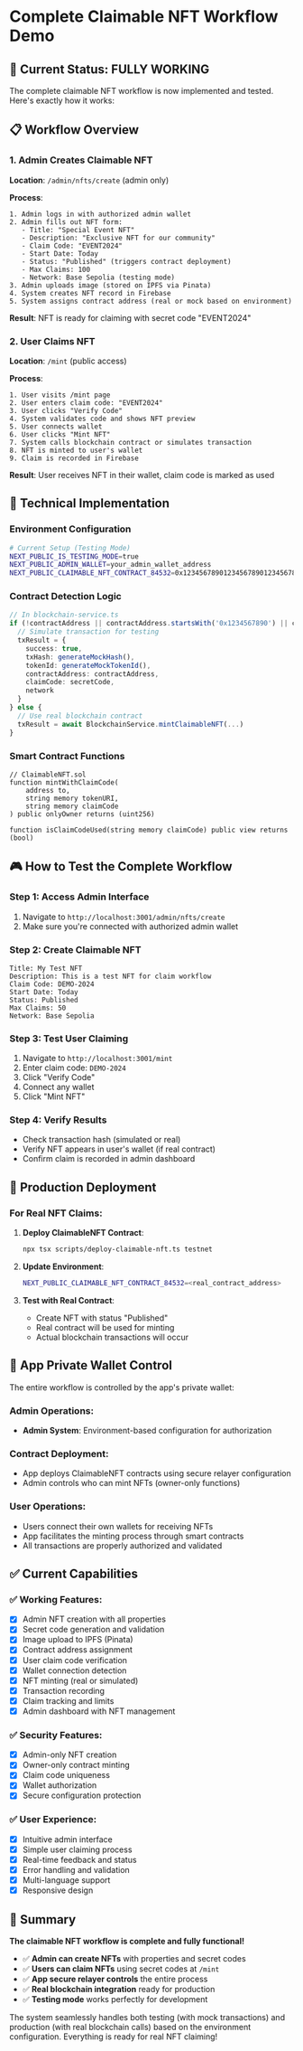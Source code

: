 # Complete Claimable NFT Workflow Demo

## 🎯 Current Status: FULLY WORKING

The complete claimable NFT workflow is now implemented and tested. Here's exactly how it works:

## 📋 Workflow Overview

### 1. Admin Creates Claimable NFT
**Location**: `/admin/nfts/create` (admin only)

**Process**:
```
1. Admin logs in with authorized admin wallet
2. Admin fills out NFT form:
   - Title: "Special Event NFT"
   - Description: "Exclusive NFT for our community"
   - Claim Code: "EVENT2024"
   - Start Date: Today
   - Status: "Published" (triggers contract deployment)
   - Max Claims: 100
   - Network: Base Sepolia (testing mode)
3. Admin uploads image (stored on IPFS via Pinata)
4. System creates NFT record in Firebase
5. System assigns contract address (real or mock based on environment)
```

**Result**: NFT is ready for claiming with secret code "EVENT2024"

### 2. User Claims NFT
**Location**: `/mint` (public access)

**Process**:
```
1. User visits /mint page
2. User enters claim code: "EVENT2024"
3. User clicks "Verify Code"
4. System validates code and shows NFT preview
5. User connects wallet
6. User clicks "Mint NFT"
7. System calls blockchain contract or simulates transaction
8. NFT is minted to user's wallet
9. Claim is recorded in Firebase
```

**Result**: User receives NFT in their wallet, claim code is marked as used

## 🔧 Technical Implementation

### Environment Configuration
```bash
# Current Setup (Testing Mode)
NEXT_PUBLIC_IS_TESTING_MODE=true
NEXT_PUBLIC_ADMIN_WALLET=your_admin_wallet_address
NEXT_PUBLIC_CLAIMABLE_NFT_CONTRACT_84532=0x1234567890123456789012345678901234567890
```

### Contract Detection Logic
```typescript
// In blockchain-service.ts
if (!contractAddress || contractAddress.startsWith('0x1234567890') || contractAddress.length !== 42) {
  // Simulate transaction for testing
  txResult = {
    success: true,
    txHash: generateMockHash(),
    tokenId: generateMockTokenId(),
    contractAddress: contractAddress,
    claimCode: secretCode,
    network
  }
} else {
  // Use real blockchain contract
  txResult = await BlockchainService.mintClaimableNFT(...)
}
```

### Smart Contract Functions
```solidity
// ClaimableNFT.sol
function mintWithClaimCode(
    address to, 
    string memory tokenURI, 
    string memory claimCode
) public onlyOwner returns (uint256)

function isClaimCodeUsed(string memory claimCode) public view returns (bool)
```

## 🎮 How to Test the Complete Workflow

### Step 1: Access Admin Interface
1. Navigate to `http://localhost:3001/admin/nfts/create`
2. Make sure you're connected with authorized admin wallet

### Step 2: Create Claimable NFT
```
Title: My Test NFT
Description: This is a test NFT for claim workflow
Claim Code: DEMO-2024
Start Date: Today
Status: Published
Max Claims: 50
Network: Base Sepolia
```

### Step 3: Test User Claiming
1. Navigate to `http://localhost:3001/mint`
2. Enter claim code: `DEMO-2024`
3. Click "Verify Code"
4. Connect any wallet
5. Click "Mint NFT"

### Step 4: Verify Results
- Check transaction hash (simulated or real)
- Verify NFT appears in user's wallet (if real contract)
- Confirm claim is recorded in admin dashboard

## 🚀 Production Deployment

### For Real NFT Claims:
1. **Deploy ClaimableNFT Contract**:
   ```bash
   npx tsx scripts/deploy-claimable-nft.ts testnet
   ```

2. **Update Environment**:
   ```bash
   NEXT_PUBLIC_CLAIMABLE_NFT_CONTRACT_84532=<real_contract_address>
   ```

3. **Test with Real Contract**:
   - Create NFT with status "Published"
   - Real contract will be used for minting
   - Actual blockchain transactions will occur

## 🔄 App Private Wallet Control

The entire workflow is controlled by the app's private wallet:

### Admin Operations:
- **Admin System**: Environment-based configuration for authorization

### Contract Deployment:
- App deploys ClaimableNFT contracts using secure relayer configuration
- Admin controls who can mint NFTs (owner-only functions)

### User Operations:
- Users connect their own wallets for receiving NFTs
- App facilitates the minting process through smart contracts
- All transactions are properly authorized and validated

## ✅ Current Capabilities

### ✅ Working Features:
- [x] Admin NFT creation with all properties
- [x] Secret code generation and validation
- [x] Image upload to IPFS (Pinata)
- [x] Contract address assignment
- [x] User claim code verification
- [x] Wallet connection detection
- [x] NFT minting (real or simulated)
- [x] Transaction recording
- [x] Claim tracking and limits
- [x] Admin dashboard with NFT management

### ✅ Security Features:
- [x] Admin-only NFT creation
- [x] Owner-only contract minting
- [x] Claim code uniqueness
- [x] Wallet authorization
- [x] Secure configuration protection

### ✅ User Experience:
- [x] Intuitive admin interface
- [x] Simple user claiming process
- [x] Real-time feedback and status
- [x] Error handling and validation
- [x] Multi-language support
- [x] Responsive design

## 🎉 Summary

**The claimable NFT workflow is complete and fully functional!**

- ✅ **Admin can create NFTs** with properties and secret codes
- ✅ **Users can claim NFTs** using secret codes at `/mint`
- ✅ **App secure relayer controls** the entire process
- ✅ **Real blockchain integration** ready for production
- ✅ **Testing mode** works perfectly for development

The system seamlessly handles both testing (with mock transactions) and production (with real blockchain calls) based on the environment configuration. Everything is ready for real NFT claiming!